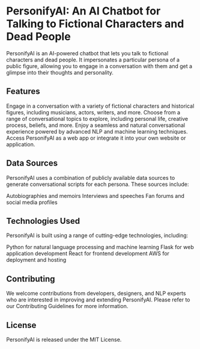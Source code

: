 # PersonifyAI: An AI Chatbot for Talking to Fictional Characters and Dead People

PersonifyAI is an AI-powered chatbot that lets you talk to fictional characters and dead people. It impersonates a particular persona of a public figure, allowing you to engage in a conversation with them and get a glimpse into their thoughts and personality.

## Features
Engage in a conversation with a variety of fictional characters and historical figures, including musicians, actors, writers, and more.
Choose from a range of conversational topics to explore, including personal life, creative process, beliefs, and more.
Enjoy a seamless and natural conversational experience powered by advanced NLP and machine learning techniques.
Access PersonifyAI as a web app or integrate it into your own website or application.

## Data Sources
PersonifyAI uses a combination of publicly available data sources to generate conversational scripts for each persona. These sources include:

Autobiographies and memoirs
Interviews and speeches
Fan forums and social media profiles


## Technologies Used
PersonifyAI is built using a range of cutting-edge technologies, including:

Python for natural language processing and machine learning
Flask for web application development
React for frontend development
AWS for deployment and hosting


## Contributing
We welcome contributions from developers, designers, and NLP experts who are interested in improving and extending PersonifyAI. Please refer to our Contributing Guidelines for more information.

## License
PersonifyAI is released under the MIT License.
